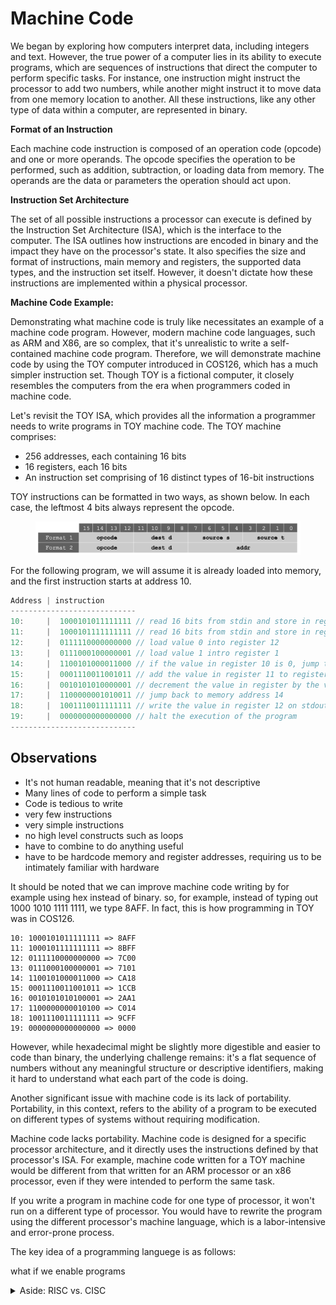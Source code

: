 # Machine Code

We began by exploring how computers interpret data, including integers and text. However, the true power of a computer lies in its ability to execute programs, which are sequences of instructions that direct the computer to perform specific tasks. For instance, one instruction might instruct the processor to add two numbers, while another might instruct it to move data from one memory location to another. All these instructions, like any other type of data within a computer, are represented in binary.

**Format of an Instruction**

Each machine code instruction is composed of an operation code (opcode) and one or more operands. The opcode specifies the operation to be performed, such as addition, subtraction, or loading data from memory. The operands are the data or parameters the operation should act upon.

**Instruction Set Architecture**

The set of all possible instructions a processor can execute is defined by the Instruction Set Architecture (ISA), which is the interface to the computer. The ISA outlines how instructions are encoded in binary and the impact they have on the processor's state. It also specifies the size and format of instructions, main memory and registers, the supported data types, and the instruction set itself. However, it doesn't dictate how these instructions are implemented within a physical processor.

**Machine Code Example:**

Demonstrating what machine code is truly like necessitates an example of a machine code program. However, modern machine code languages, such as ARM and X86, are so complex, that it's unrealistic to write a self-contained machine code program. Therefore, we will demonstrate machine code by using the TOY computer introduced in COS126, which has a much simpler instruction set. Though TOY is a fictional computer, it closely resembles the computers from the era when programmers coded in machine code.

Let's revisit the TOY ISA, which provides all the information a programmer needs to write programs in TOY machine code. The TOY machine comprises:

* 256 addresses, each containing 16 bits
* 16 registers, each 16 bits
* An instruction set comprising of 16 distinct types of 16-bit instructions

TOY instructions can be formatted in two ways, as shown below. In each case, the leftmost 4 bits always represent the opcode.

<figure><img src="../.gitbook/assets/Screenshot 2023-05-28 at 12.35.09 PM.png" alt=""><figcaption></figcaption></figure>

For the following program, we will assume it is already loaded into memory, and the first instruction starts at address 10. &#x20;



```c
Address | instruction 
----------------------------
10:     |  1000101011111111 // read 16 bits from stdin and store in register 10       
11:     |  1000101111111111 // read 16 bits from stdin and store in register 11        
12:     |  0111110000000000 // load value 0 into register 12   
13:     |  0111000100000001 // load value 1 intro register 1  
14:     |  1100101000011000 // if the value in register 10 is 0, jump to memory address 18 
15:     |  0001110011001011 // add the value in register 11 to register 12
16:     |  0010101010000001 // decrement the value in register by the value in register 1 (1) 
17:     |  1100000001010011 // jump back to memory address 14      
18:     |  1001110011111111 // write the value in register 12 on stdout       
19:     |  0000000000000000 // halt the execution of the program    
----------------------------
```

## Observations

* It's not human readable, meaning that it's not descriptive
* Many lines of code to perform a simple task
* Code is tedious to write&#x20;
* very few instructions
* very simple instructions
* no high level constructs such as loops
* have to combine to do anything useful
* have to be hardcode memory and register addresses, requiring us to be intimately familiar with hardware



It should be noted that we can improve machine code writing by for example using hex instead of binary. so, for example, instead of typing out 1000 1010 1111 1111, we type 8AFF. In fact, this is how programming in TOY was in COS126.&#x20;



```
10: 1000101011111111 => 8AFF
11: 1000101111111111 => 8BFF
12: 0111110000000000 => 7C00
13: 0111000100000001 => 7101
14: 1100101000011000 => CA18
15: 0001110011001011 => 1CCB
16: 0010101010100001 => 2AA1
17: 1100000000010100 => C014
18: 1001110011111111 => 9CFF
19: 0000000000000000 => 0000
```

However, while hexadecimal might be slightly more digestible and easier to code than binary, the underlying challenge remains: it's a flat sequence of numbers without any meaningful structure or descriptive identifiers, making it hard to understand what each part of the code is doing.

Another significant issue with machine code is its lack of portability. Portability, in this context, refers to the ability of a program to be executed on different types of systems without requiring modification.

Machine code lacks portability. Machine code is designed for a specific processor architecture, and it directly uses the instructions defined by that processor's ISA. For example, machine code written for a TOY machine would be different from that written for an ARM processor or an x86 processor, even if they were intended to perform the same task.&#x20;

If you write a program in machine code for one type of processor, it won't run on a different type of processor. You would have to rewrite the program using the different processor's machine language, which is a labor-intensive and error-prone process.





The key idea of a programming languege is as follows:&#x20;

what if we enable programs&#x20;

<details>

<summary>Aside: RISC vs. CISC</summary>

Instruction set architectures fall into one of two main categories: Reduced Instruction Set Computing (RISC) and Complex Instruction Set Computing (CISC).

RISC architectures, such as ARM, aim to simplify the set of possible instructions, enabling faster execution and reducing the complexity of the CPU. They rely on a philosophy of executing a single operation on each clock cycle, which makes them efficient and power-saving.

On the other hand, CISC architectures, like x86, contain a large number of complex instructions. This complexity can lead to increased functionality per instruction at the expense of slower clock speeds and higher power consumption

</details>
